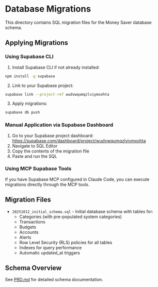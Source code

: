 # Database Migrations

This directory contains SQL migration files for the Money Saver database schema.

## Applying Migrations

### Using Supabase CLI

1. Install Supabase CLI if not already installed:
```bash
npm install -g supabase
```

2. Link to your Supabase project:
```bash
supabase link --project-ref wudvwqumqzlviymxohta
```

3. Apply migrations:
```bash
supabase db push
```

### Manual Application via Supabase Dashboard

1. Go to your Supabase project dashboard: https://supabase.com/dashboard/project/wudvwqumqzlviymxohta
2. Navigate to SQL Editor
3. Copy the contents of the migration file
4. Paste and run the SQL

### Using MCP Supabase Tools

If you have Supabase MCP configured in Claude Code, you can execute migrations directly through the MCP tools.

## Migration Files

- `20251012_initial_schema.sql` - Initial database schema with tables for:
  - Categories (with pre-populated system categories)
  - Transactions
  - Budgets
  - Accounts
  - Alerts
  - Row Level Security (RLS) policies for all tables
  - Indexes for query performance
  - Automatic updated_at triggers

## Schema Overview

See [PRD.md](../../docs/PRD.md) for detailed schema documentation.
